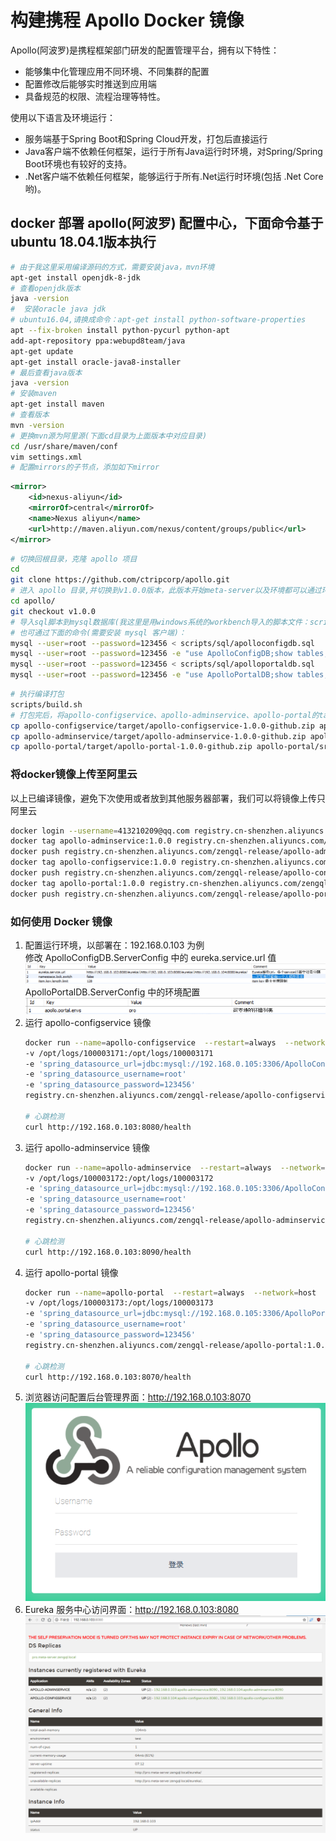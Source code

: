 # 构建携程 Apollo Docker 镜像

Apollo(阿波罗)是携程框架部门研发的配置管理平台，拥有以下特性：
* 能够集中化管理应用不同环境、不同集群的配置
* 配置修改后能够实时推送到应用端
* 具备规范的权限、流程治理等特性。

使用以下语言及环境运行：
* 服务端基于Spring Boot和Spring Cloud开发，打包后直接运行
* Java客户端不依赖任何框架，运行于所有Java运行时环境，对Spring/Spring Boot环境也有较好的支持。
* .Net客户端不依赖任何框架，能够运行于所有.Net运行时环境(包括 .Net Core 哟)。

## docker 部署 apollo(阿波罗) 配置中心，下面命令基于ubuntu 18.04.1版本执行

``` bash
# 由于我这里采用编译源码的方式，需要安装java，mvn环境
apt-get install openjdk-8-jdk
# 查看openjdk版本
java -version
#  安装oracle java jdk
# ubuntu16.04,请换成命令：apt-get install python-software-properties
apt --fix-broken install python-pycurl python-apt 
add-apt-repository ppa:webupd8team/java
apt-get update
apt-get install oracle-java8-installer
# 最后查看java版本
java -version
# 安装maven
apt-get install maven
# 查看版本
mvn -version
# 更换mvn源为阿里源(下面cd目录为上面版本中对应目录)
cd /usr/share/maven/conf
vim settings.xml
# 配置mirrors的子节点，添加如下mirror
```
``` xml
<mirror>  
    <id>nexus-aliyun</id>  
    <mirrorOf>central</mirrorOf>    
    <name>Nexus aliyun</name>  
    <url>http://maven.aliyun.com/nexus/content/groups/public</url>  
</mirror>
```
``` bash
# 切换回根目录，克隆 apollo 项目
cd
git clone https://github.com/ctripcorp/apollo.git
# 进入 apollo 目录,并切换到v1.0.0版本，此版本开始meta-server以及环境都可以通过环境变量指定了
cd apollo/
git checkout v1.0.0
# 导入sql脚本到mysql数据库(我这里是用windows系统的workbench导入的脚本文件：scripts/sql/apolloconfigdb.sql,scripts/sql/apolloportaldb.sql)
# 也可通过下面的命令(需要安装 mysql 客户端)：
mysql --user=root --password=123456 < scripts/sql/apolloconfigdb.sql
mysql --user=root --password=123456 -e "use ApolloConfigDB;show tables;"
mysql --user=root --password=123456 < scripts/sql/apolloportaldb.sql
mysql --user=root --password=123456 -e "use ApolloPortalDB;show tables;"
```
``` bash
# 执行编译打包
scripts/build.sh
# 打包完后，将apollo-configservice、apollo-adminservice、apollo-portal的target路径下apollo-{servicename}-{version}-github.zip分别复制到各自的src/main/docker目录
cp apollo-configservice/target/apollo-configservice-1.0.0-github.zip apollo-configservice/src/main/docker/apollo-configservice-1.0.0-github.zip
cp apollo-adminservice/target/apollo-adminservice-1.0.0-github.zip apollo-adminservice/src/main/docker/apollo-adminservice-1.0.0-github.zip
cp apollo-portal/target/apollo-portal-1.0.0-github.zip apollo-portal/src/main/docker/apollo-portal-1.0.0-github.zip
```

### 将docker镜像上传至阿里云

以上已编译镜像，避免下次使用或者放到其他服务器部署，我们可以将镜像上传只阿里云
``` bash
docker login --username=413210209@qq.com registry.cn-shenzhen.aliyuncs.com
docker tag apollo-adminservice:1.0.0 registry.cn-shenzhen.aliyuncs.com/zengql-release/apollo-adminservice:1.0.0
docker push registry.cn-shenzhen.aliyuncs.com/zengql-release/apollo-adminservice:1.0.0
docker tag apollo-configservice:1.0.0 registry.cn-shenzhen.aliyuncs.com/zengql-release/apollo-configservice:1.0.0
docker push registry.cn-shenzhen.aliyuncs.com/zengql-release/apollo-configservice:1.0.0
docker tag apollo-portal:1.0.0 registry.cn-shenzhen.aliyuncs.com/zengql-release/apollo-portal:1.0.0
docker push registry.cn-shenzhen.aliyuncs.com/zengql-release/apollo-portal:1.0.0
```

### 如何使用 Docker 镜像

1. 配置运行环境，以部署在：192.168.0.103 为例  
修改 ApolloConfigDB.ServerConfig 中的 eureka.service.url 值
![image](images/apollo-1.png)
ApolloPortalDB.ServerConfig 中的环境配置
![image](images/apollo-2.png)
2. 运行 apollo-configservice 镜像
    ``` bash
    docker run --name=apollo-configservice  --restart=always  --network=host
    -v /opt/logs/100003171:/opt/logs/100003171
    -e 'spring_datasource_url=jdbc:mysql://192.168.0.105:3306/ApolloConfigDB?characterEncoding=utf8'
    -e 'spring_datasource_username=root'
    -e 'spring_datasource_password=123456'
    registry.cn-shenzhen.aliyuncs.com/zengql-release/apollo-configservice:1.0.0

    # 心跳检测
    curl http://192.168.0.103:8080/health
    ```
3. 运行 apollo-adminservice 镜像
    ``` bash
    docker run --name=apollo-adminservice  --restart=always  --network=host
    -v /opt/logs/100003172:/opt/logs/100003172
    -e 'spring_datasource_url=jdbc:mysql://192.168.0.105:3306/ApolloConfigDB?characterEncoding=utf8'
    -e 'spring_datasource_username=root'
    -e 'spring_datasource_password=123456'
    registry.cn-shenzhen.aliyuncs.com/zengql-release/apollo-adminservice:1.0.0

    # 心跳检测
    curl http://192.168.0.103:8090/health
    ```
4. 运行 apollo-portal 镜像
    ``` bash
    docker run --name=apollo-portal  --restart=always  --network=host
    -v /opt/logs/100003173:/opt/logs/100003173
    -e 'spring_datasource_url=jdbc:mysql://192.168.0.105:3306/ApolloPortalDB?characterEncoding=utf8'
    -e 'spring_datasource_username=root'
    -e 'spring_datasource_password=123456'
    registry.cn-shenzhen.aliyuncs.com/zengql-release/apollo-portal:1.0.0

    # 心跳检测
    curl http://192.168.0.103:8070/health
    ```
5. 浏览器访问配置后台管理界面：http://192.168.0.103:8070
![image](images/apollo-3.png)
6. Eureka 服务中心访问界面：http://192.168.0.103:8080
![image](images/apollo-4.png)

